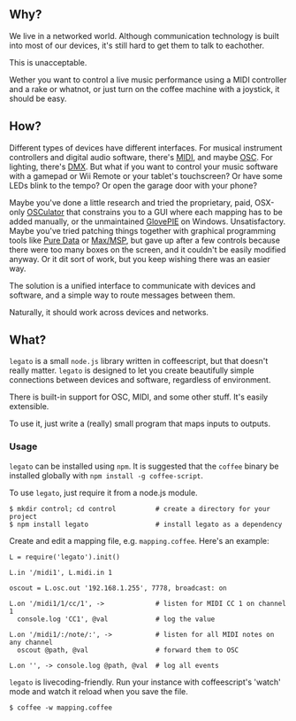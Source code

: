 Why?
----

We live in a networked world. Although communication technology is built into most of our devices, it's still hard to get them to talk to eachother.

This is unacceptable.

Wether you want to control a live music performance using a MIDI controller and a rake or whatnot, or just turn on the coffee machine with a joystick, it should be easy.

How?
----

Different types of devices have different interfaces. For musical instrument controllers and digital audio software, there's [MIDI](http://en.wikipedia.org/wiki/Midi), and maybe [OSC](http://en.wikipedia.org/wiki/Open_Sound_Control). For lighting, there's [DMX](http://en.wikipedia.org/wiki/DMX512). But what if you want to control your music software with a gamepad or Wii Remote or your tablet's touchscreen? Or have some LEDs blink to the tempo? Or open the garage door with your phone?

Maybe you've done a little research and tried the proprietary, paid, OSX-only [OSCulator](http://www.osculator.net/) that constrains you to a GUI where each mapping has to be added manually, or the unmaintained [GlovePIE](http://glovepie.org/glovepie.php) on Windows. Unsatisfactory. Maybe you've tried patching things together with graphical programming tools like [Pure Data](http://puredata.info/) or [Max/MSP](http://cycling74.com/products/max/), but gave up after a few controls because there were too many boxes on the screen, and it couldn't be easily modified anyway. Or it dit sort of work, but you keep wishing there was an easier way.

The solution is a unified interface to communicate with devices and software, and a simple way to route messages between them.

Naturally, it should work across devices and networks.


What?
-----

`legato` is a small `node.js` library written in coffeescript, but that doesn't really matter. `legato` is designed to let you create beautifully simple connections between devices and software, regardless of environment.

There is built-in support for OSC, MIDI, and some other stuff. It's easily extensible.

To use it, just write a (really) small program that maps inputs to outputs.


### Usage

`legato` can be installed using `npm`. It is suggested that the `coffee` binary be installed globally with `npm install -g coffee-script`.

To use `legato`, just require it from a node.js module. 

    $ mkdir control; cd control          # create a directory for your project
    $ npm install legato                 # install legato as a dependency 

Create and edit a mapping file, e.g. `mapping.coffee`.
Here's an example:

    L = require('legato').init()

    L.in '/midi1', L.midi.in 1  

    oscout = L.osc.out '192.168.1.255', 7778, broadcast: on 

    L.on '/midi1/1/cc/1', ->             # listen for MIDI CC 1 on channel 1
      console.log 'CC1', @val            # log the value

    L.on '/midi1/:/note/:', ->           # listen for all MIDI notes on any channel
      oscout @path, @val                 # forward them to OSC

    L.on '', -> console.log @path, @val  # log all events

`legato` is livecoding-friendly. Run your instance with coffeescript's 'watch' mode and watch it reload when you save the file.

    $ coffee -w mapping.coffee
